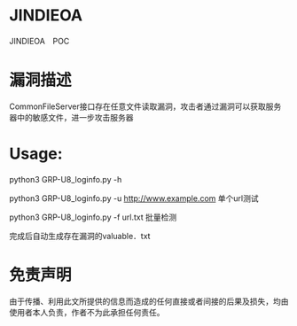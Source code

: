 # JINDIEOA
JINDIEOA　POC
# 漏洞描述　　
CommonFileServer接口存在任意文件读取漏洞，攻击者通过漏洞可以获取服务器中的敏感文件，进一步攻击服务器　　
# Usage:
  python3 GRP-U8_loginfo.py -h　　
  
  python3 GRP-U8_loginfo.py -u http://www.example.com 单个url测试　　
  
  python3 GRP-U8_loginfo.py -f url.txt 批量检测　　

  完成后自动生成存在漏洞的valuable．txt
# 免责声明
由于传播、利用此文所提供的信息而造成的任何直接或者间接的后果及损失，均由使用者本人负责，作者不为此承担任何责任。

